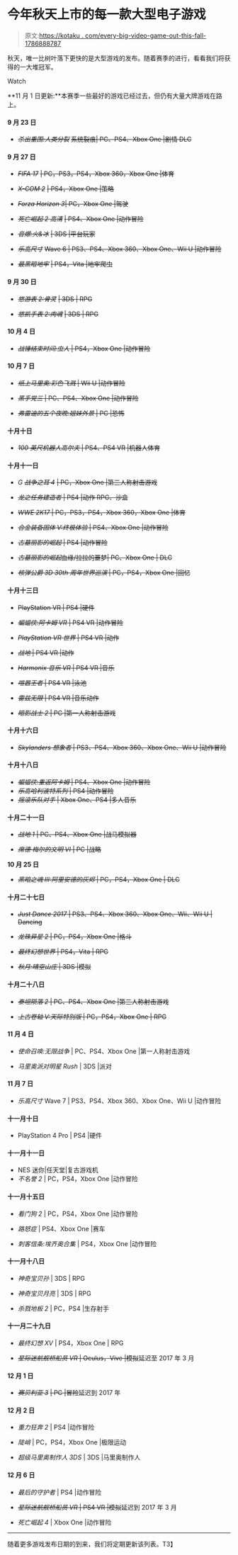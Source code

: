 # 今年秋天上市的每一款大型电子游戏

> 原文:[https://kotaku . com/every-big-video-game-out-this-fall-1786888787](https://kotaku.com/every-big-video-game-coming-out-this-fall-1786888787)

秋天，唯一比树叶落下更快的是大型游戏的发布。随着赛季的进行，看看我们将获得的一大堆冠军。

Watch

**11 月 1 日更新:**本赛季一些最好的游戏已经过去，但仍有大量大牌游戏在路上。

#### 9 月 23 日

*   *~~杀出重围:人类分裂~~* ~~系统裂痕| PC、PS4、Xbox One |剧情 DLC~~

#### 9 月 27 日

*   *~~FIFA 17~~* ~~| PC，PS3，PS4，Xbox 360，Xbox One |体育~~
*   *~~X-COM 2~~* ~~| PS4，Xbox One |策略~~
*   *~~Forza Horizon 3~~*~~| PC，Xbox One |驾驶~~

*   *~~死亡崛起 2 高清~~* ~~| PS4、Xbox One |动作冒险~~

*   *~~音爆:火&冰~~* ~~| 3DS |平台玩家~~

*   *~~乐高尺寸~~* ~~Wave 6 | PS3、PS4、Xbox 360、Xbox One、Wii U |动作冒险~~
*   *~~最黑暗地牢~~* ~~| PS4，Vita |地牢爬虫~~

#### 9 月 30 日

*   *~~悠游表 2:骨灵~~* ~~| 3DS | RPG~~

*   *~~悠凯手表 2:肉魂~~* ~~| 3DS | RPG~~

#### 10 月 4 日

*   ~~*战锤结束时间:虫人* | PS4，Xbox One |动作冒险~~

#### 10 月 7 日

*   ~~*纸上马里奥:彩色飞溅* | Wii U |动作冒险~~

*   ~~*黑手党三* | PC、PS4、Xbox One |动作冒险~~

*   ~~*弗雷迪的五个夜晚:姐妹外景* | PC |恐怖~~

#### 十月十日

*   ~~*100 英尺机器人高尔夫* | PS4、PS4 VR |机器人体育~~

#### 十月十一日

*   *G ~~战争之耳 4~~* ~~| PC，Xbox One |第三人称射击游戏~~

*   ~~*龙之任务建造者* | PS4 |动作 RPG、沙盒~~

*   ~~*WWE 2K17* | PC，PS3，PS4，Xbox 360，Xbox One |体育~~

*   ~~*合金装备固体 V:终极体验* | PS4、Xbox One |动作冒险~~
*   ~~*古墓丽影的崛起* | PS4 |动作冒险~~
*   ~~*古墓丽影的崛起*血缘/拉拉的噩梦| PC、Xbox One | DLC~~
*   ~~*核弹公爵 3D 30th 周年世界巡演* | PC，PS4，Xbox One |回忆~~

#### 十月十三日

*   ~~PlayStation VR | PS4 |硬件~~

*   ~~*蝙蝠侠:阿卡姆 VR* | PS4 VR |动作冒险~~
*   ~~*PlayStation VR 世界* | PS4 VR |动作~~

*   ~~*战地* | PS4 VR |动作~~
*   ~~*Harmonix 音乐 VR* | PS4 VR |音乐~~
*   ~~*喧嚣王者* | PS4 VR |泳池~~
*   ~~*雷兹无限* | PS4 VR |音乐动作~~
*   ~~*暗影战士 2* | PC |第一人称射击游戏~~

#### 十月十六日

*   ~~*Skylanders 想象者* | PS3、PS4、Xbox 360、Xbox One、Wii U |动作冒险~~

#### 十月十八日

*   ~~*蝙蝠侠:重返阿卡姆* | PS4、Xbox One |动作冒险~~
*   ~~*乐高哈利波特系列* | PS4 |动作冒险~~
*   ~~*摇滚乐队对手* | Xbox One、PS4 |多人音乐~~

#### 十月二十一日

*   ~~*战地 1* | PC、PS4、Xbox One |战马模拟器~~

*   ~~*席德·梅尔的文明 VI* | PC |战略~~

**10 月 25 日**

*   ~~*黑暗之魂 III:阿里安德的灰烬* | PC，PS4，Xbox One | DLC~~

#### 十月二十七日

*   ~~*Just Dance 2017* | PS3、PS4、Xbox 360、Xbox One、Wii、Wii U | Dancing~~

*   ~~*龙珠异星 2* | PC，PS4，Xbox One |格斗~~
*   ~~*最终幻想世界* | PS4，Vita | RPG~~

*   ~~*秋月:晴空山庄* | 3DS |模拟~~

#### 十月二十八日

*   ~~*泰坦陨落 2* | PC、PS4、Xbox One |第三人称射击游戏~~

*   ~~*上古卷轴 V:天际特别版* | PC，PS4，Xbox One | RPG~~

#### 11 月 4 日

*   *使命召唤:无限战争* | PC、PS4、Xbox One |第一人称射击游戏

*   *马里奥派对明星 Rush* | 3DS |派对

#### 11 月 7 日

*   *乐高尺寸* Wave 7 | PS3、PS4、Xbox 360、Xbox One、Wii U |动作冒险

#### 十一月十日

*   PlayStation 4 Pro | PS4 |硬件

#### 十一月十一日

*   NES 迷你|任天堂|复古游戏机
*   *不名誉 2* | PC，PS4，Xbox One |动作冒险

#### 十一月十五日

*   *看门狗 2* | PC，PS4，Xbox One |动作冒险
*   *路怒症* | PS4、Xbox One |赛车

*   *刺客信条:埃齐奥合集* | PS4，Xbox One |动作冒险

#### 十一月十八日

*   *神奇宝贝孙* | 3DS | RPG

*   *神奇宝贝月亮* | 3DS | RPG

*   *杀戮地板 2* | PC，PS4 |生存射手

#### 十一月二十九日

*   *最终幻想 XV* | PS4，Xbox One | RPG

*   ~~*星际迷航舰桥船员 VR* | Oculus，Vive |模拟~~延迟至 2017 年 3 月

#### 12 月 1 日

*   *~~赛贝利亚 3~~* ~~| PC |冒险~~延迟到 2017 年

#### 12 月 2 日

*   *重力狂奔 2* | PS4 |动作冒险

*   *陡峭* | PC，PS4，Xbox One |极限运动

*   *超级马里奥制作人 3DS* | 3DS |马里奥制作人

#### 12 月 6 日

*   *最后的守护者* | PS4 |动作冒险

*   ~~*星际迷航舰桥船员 VR* | PS4 VR |模拟~~延迟到 2017 年 3 月

*   *死亡崛起 4* | Xbox One |动作冒险

* * *

随着更多游戏发布日期的到来，我们将定期更新该列表。T3】